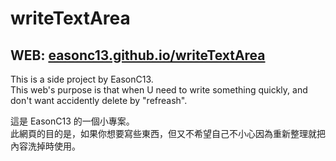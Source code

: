 # writeTextArea
## WEB: [easonc13.github.io/writeTextArea](https://easonc13.github.io/writeTextArea)
This is a side project by EasonC13.
<br>This web's purpose is that when U need to write something quickly, and don't want accidently delete by "refreash".

這是 EasonC13 的一個小專案。
<br>此網頁的目的是，如果你想要寫些東西，但又不希望自己不小心因為重新整理就把內容洗掉時使用。
